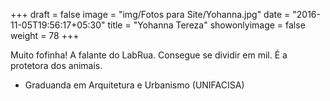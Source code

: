 +++
draft = false
image = "img/Fotos para Site/Yohanna.jpg"
date = "2016-11-05T19:56:17+05:30"
title = "Yohanna Tereza"
showonlyimage = false
weight = 78
+++

<!--more-->
Muito fofinha!
A falante do LabRua. Consegue se dividir em mil. É a protetora dos animais.

* Graduanda em Arquitetura e Urbanismo (UNIFACISA)
